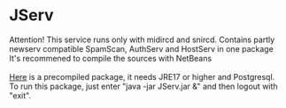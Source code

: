 # JServ
 Attention! This service runs only with midircd and snircd.
 Contains partly newserv compatible SpamScan, AuthServ and HostServ in one package<br>
 It's recommened to compile the sources with NetBeans<br>
 <br>
 [Here](https://github.com/user-attachments/files/19493845/JServ.zip) is a precompiled package, it needs JRE17 or higher and Postgresql.
 <br>
 To run this package, just enter "java -jar JServ.jar &" and then logout with "exit".<br>
